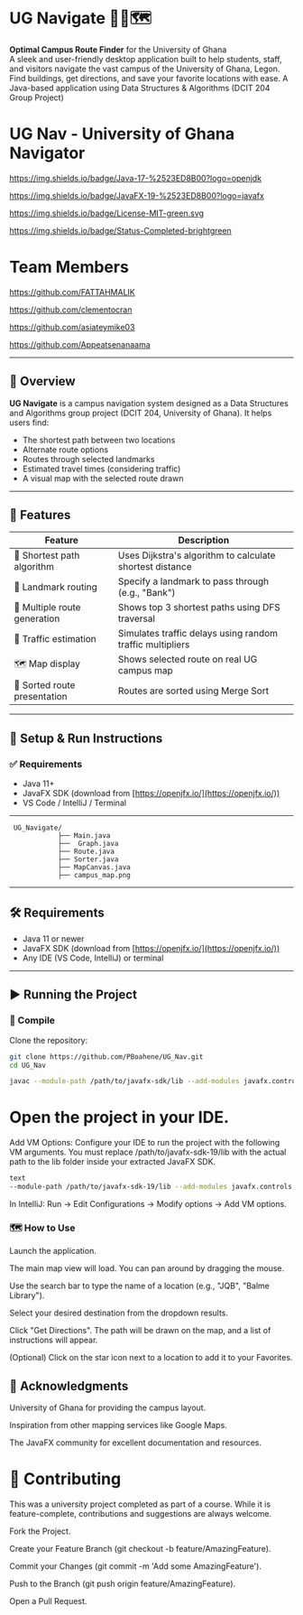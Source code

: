 # UG Navigate 🚶‍♂️🗺️
**Optimal Campus Route Finder** for the University of Ghana  
A sleek and user-friendly desktop application built to help students, staff, and visitors navigate the vast campus of the University of Ghana, Legon. Find buildings, get directions, and save your favorite locations with ease.
A Java-based application using Data Structures & Algorithms (DCIT 204 Group Project)


# UG Nav - University of Ghana Navigator
https://img.shields.io/badge/Java-17-%2523ED8B00?logo=openjdk 

https://img.shields.io/badge/JavaFX-19-%2523ED8B00?logo=javafx

https://img.shields.io/badge/License-MIT-green.svg

https://img.shields.io/badge/Status-Completed-brightgreen


# Team Members 
https://github.com/FATTAHMALIK

https://github.com/clementocran

https://github.com/asiateymike03

https://github.com/Appeatsenanaama 

---


## 📌 Overview

**UG Navigate** is a campus navigation system designed as a Data Structures and Algorithms group project (DCIT 204, University of Ghana). It helps users find:
- The shortest path between two locations
- Alternate route options
- Routes through selected landmarks
- Estimated travel times (considering traffic)
- A visual map with the selected route drawn

---

## 🔧 Features

| Feature                         | Description                                                   |
|-------------------------------|---------------------------------------------------------------|
| 🔢 Shortest path algorithm     | Uses Dijkstra's algorithm to calculate shortest distance      |
| 🧭 Landmark routing            | Specify a landmark to pass through (e.g., "Bank")            |
| 🔄 Multiple route generation   | Shows top 3 shortest paths using DFS traversal                |
| 🚦 Traffic estimation          | Simulates traffic delays using random traffic multipliers     |
| 🗺️ Map display                | Shows selected route on real UG campus map                    |
| 🧪 Sorted route presentation   | Routes are sorted using Merge Sort                            |

---

## 🚀 Setup & Run Instructions

### ✅ Requirements
- Java 11+
- JavaFX SDK (download from [https://openjfx.io/](https://openjfx.io/))
- VS Code / IntelliJ / Terminal

---


```### 🔧 Folder Structure
 UG_Navigate/
            ├── Main.java
            ├──  Graph.java
            ├── Route.java
            ├── Sorter.java
            ├── MapCanvas.java
            ├── campus_map.png
```
--- 

## 🛠 Requirements

- Java 11 or newer
- JavaFX SDK (download from [https://openjfx.io/](https://openjfx.io/))
- Any IDE (VS Code, IntelliJ) or terminal

---

## ▶️ Running the Project

### 🔧 Compile
Clone the repository:

```bash
git clone https://github.com/PBoahene/UG_Nav.git
cd UG_Nav
```

```bash
javac --module-path /path/to/javafx-sdk/lib --add-modules javafx.controls *.java
```

# Open the project in your IDE.

Add VM Options: Configure your IDE to run the project with the following VM arguments. You must replace /path/to/javafx-sdk-19/lib with the actual path to the lib folder inside your extracted JavaFX SDK.

```bash
text
--module-path /path/to/javafx-sdk-19/lib --add-modules javafx.controls,javafx.fxml
```
In IntelliJ: Run -> Edit Configurations -> Modify options -> Add VM options.

### 🗺️ How to Use
Launch the application.

The main map view will load. You can pan around by dragging the mouse.

Use the search bar to type the name of a location (e.g., "JQB", "Balme Library").

Select your desired destination from the dropdown results.

Click "Get Directions". The path will be drawn on the map, and a list of instructions will appear.

(Optional) Click on the star icon next to a location to add it to your Favorites.

 ## 🙏 Acknowledgments
University of Ghana for providing the campus layout.

Inspiration from other mapping services like Google Maps.

The JavaFX community for excellent documentation and resources.

# 🤝 Contributing
This was a university project completed as part of a course. While it is feature-complete, contributions and suggestions are always welcome.

Fork the Project.

Create your Feature Branch (git checkout -b feature/AmazingFeature).

Commit your Changes (git commit -m 'Add some AmazingFeature').

Push to the Branch (git push origin feature/AmazingFeature).

Open a Pull Request.
